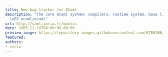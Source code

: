```yaml
---
title: New bug tracker for OCaml
description: "The core OCaml system: compilers, runtime system, base libraries - Issues
  \xB7 ocaml/ocaml"
url: http://caml.inria.fr/mantis
date: 2005-11-18T00:00:00-00:00
preview_image: https://repository-images.githubusercontent.com/6786166/88c78500-1ad7-11eb-850f-1f6a1a012d47
featured:
authors:
- inria
---
```



